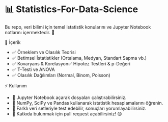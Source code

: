 # 📊 Statistics-For-Data-Science

Bu repo, veri bilimi için temel istatistik konularını ve Jupyter Notebook notlarını içermektedir. 🚀

📌 İçerik

* ✅ Örneklem ve Olasılık Teorisi
* ✅ Betimsel İstatistikler (Ortalama, Medyan, Standart Sapma vb.)
* ✅ Kovaryans & Korelasyon✅ Hipotez Testleri & p-Değeri
* ✅ T-Testi ve ANOVA
* ✅ Olasılık Dağılımları (Normal, Binom, Poisson)

⚡ Kullanım

* 📌 Jupyter Notebook açarak dosyaları çalıştırabilirsiniz.
* 📌 NumPy, SciPy ve Pandas kullanarak istatistik hesaplamalarını öğrenin.
* 📌 Farklı veri setleriyle test edebilir, sonuçları yorumlayabilirsiniz.
* 📌 Katkıda bulunmak için pull request açabilirsiniz! 😊

